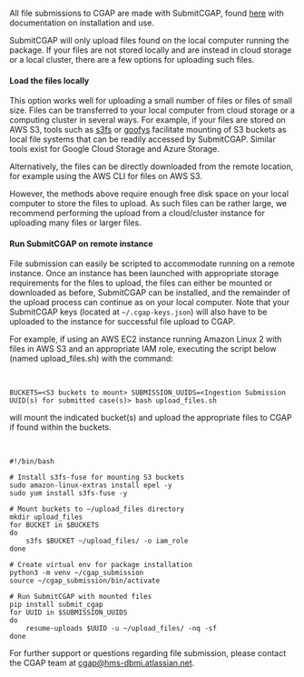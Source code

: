 All file submissions to CGAP are made with
SubmitCGAP, found [here](https://github.com/dbmi-bgm/SubmitCGAP)
with documentation on installation and use. 

SubmitCGAP will only upload files found on the
local computer running the package. If your files
are not stored locally and are instead in cloud
storage or a local cluster, there are a few options
for uploading such files. 

#### Load the files locally

This option works well for uploading a small number
of files or files of small size. Files can be 
transferred to your local computer from cloud storage
or a computing cluster in several ways. For example,
if your files are stored on AWS S3, tools such as 
[s3fs](https://github.com/s3fs-fuse/s3fs-fuse)
or [goofys](https://github.com/kahing/goofys) 
facilitate mounting of S3 buckets as local file
systems that can be readily accessed by SubmitCGAP.
Similar tools exist for Google Cloud Storage and
Azure Storage. 

Alternatively, the files can be directly downloaded
from the remote location, for example using the 
AWS CLI for files on AWS S3. 

However, the methods above require enough free disk space
on your local computer to store the files to upload.
As such files can be rather large, we recommend performing
the upload from a cloud/cluster instance 
for uploading many files or larger files. 

#### Run SubmitCGAP on remote instance

File submission can easily be scripted to accommodate
running on a remote instance. Once an instance has
been launched with appropriate storage requirements
for the files to upload, the files can either be
mounted or downloaded as before, SubmitCGAP can be
installed, and the remainder of the upload process
can continue as on your local computer. Note that 
your SubmitCGAP keys (located at `~/.cgap-keys.json`)
will also have to be uploaded to the instance for
successful file upload to CGAP. 

For example, if using an AWS EC2 instance running 
Amazon Linux 2 with
files in AWS S3 and an appropriate IAM role, 
executing the script below (named upload_files.sh)
with the command:

<br>

```
BUCKETS=<S3 buckets to mount> SUBMISSION_UUIDS=<Ingestion Submission UUID(s) for submitted case(s)> bash upload_files.sh
```

will mount the indicated bucket(s) and upload the
appropriate files to CGAP if found within the buckets.

<br> 

```
#!/bin/bash

# Install s3fs-fuse for mounting S3 buckets
sudo amazon-linux-extras install epel -y
sudo yum install s3fs-fuse -y

# Mount buckets to ~/upload_files directory
mkdir upload_files
for BUCKET in $BUCKETS
do
	s3fs $BUCKET ~/upload_files/ -o iam_role
done

# Create virtual env for package installation
python3 -m venv ~/cgap_submission
source ~/cgap_submission/bin/activate

# Run SubmitCGAP with mounted files
pip install submit_cgap
for UUID in $SUBMISSION_UUIDS
do
	resume-uploads $UUID -u ~/upload_files/ -nq -sf
done

```


For further support or questions regarding file
submission, please contact the CGAP team at 
[cgap@hms-dbmi.atlassian.net](mailto:cgap@hms-dbmi.atlassian.net).
